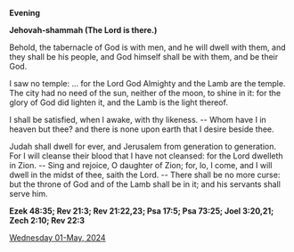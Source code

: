 **Evening**

**Jehovah‑shammah (The Lord is there.)**
 
Behold, the tabernacle of God is with men, and he will dwell with them, and they shall be his people, and God himself shall be with them, and be their God.
 
I saw no temple: ... for the Lord God Almighty and the Lamb are the temple. The city had no need of the sun, neither of the moon, to shine in it: for the glory of God did lighten it, and the Lamb is the light thereof.
 
I shall be satisfied, when I awake, with thy likeness. -- Whom have I in heaven but thee? and there is none upon earth that I desire beside thee.
 
Judah shall dwell for ever, and Jerusalem from generation to generation. For I will cleanse their blood that I have not cleansed: for the Lord dwelleth in Zion. -- Sing and rejoice, O daughter of Zion; for, lo, I come, and I will dwell in the midst of thee, saith the Lord. -- There shall be no more curse: but the throne of God and of the Lamb shall be in it; and his servants shall serve him.  

**Ezek 48:35; Rev 21:3; Rev 21:22,23; Psa 17:5; Psa 73:25; Joel 3:20,21; Zech 2:10; Rev 22:3**

[Wednesday 01-May, 2024](https://t.me/daily_light)
